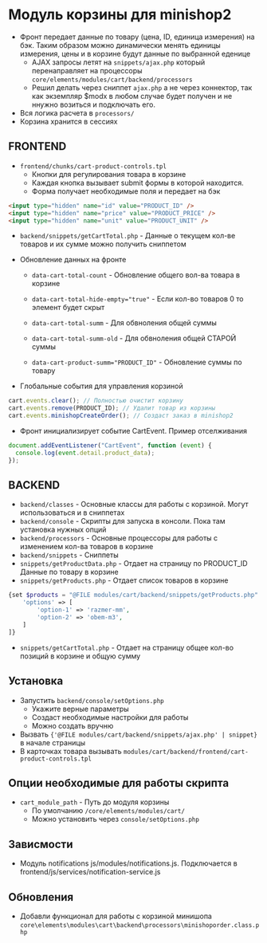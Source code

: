 # Модуль корзины для minishop2

- Фронт передает данные по товару (цена, ID, единица измерения) на бэк. Таким образом можно динамически менять единицы измерения, цены и в корзине будут данные по выбранной еденице
  - AJAX запросы летят на `snippets/ajax.php` который перенаправляет на процессоры `core/elements/modules/cart/backend/processors`
  - Решил делать через сниппет `ajax.php` а не через коннектор, так как экземпляр $modx в любом случае будет получен и не ннужно возиться и подключать его.
- Вся логика расчета в `processors/`
- Корзина хранится в сессиях

## FRONTEND

- `frontend/chunks/cart-product-controls.tpl`
  - Кнопки для регулирования товара в корзине
  - Каждая кнопка вызывает submit формы в которой находится.
  - Форма получает необходимые поля и передает на бэк

```html
<input type="hidden" name="id" value="PRODUCT_ID" />
<input type="hidden" name="price" value="PRODUCT_PRICE" />
<input type="hidden" name="unit" value="PRODUCT_UNIT" />
```

- `backend/snippets/getCartTotal.php` - Данные о текущем кол-ве товаров и их сумме можно получить сниппетом

- Обновление данных на фронте

  - `data-cart-total-count` - Обновление общего вол-ва товара в корзине
  - `data-cart-total-hide-empty="true"` - Если кол-во товаров 0 то элемент будет скрыт

  - `data-cart-total-summ` - Для обвноления общей суммы
  - `data-cart-total-summ-old` - Для обвноления общей СТАРОЙ суммы
  - `data-cart-product-summ="PRODUCT_ID"` - Обновление суммы по товару

- Глобальные события для управления корзиной

```js
cart.events.clear(); // Полностью очистит корзину
cart.events.remove(PRODUCT_ID); // Удалит товар из корзины
cart.events.minishopCreateOrder(); // Создаст заказ в minishop2
```

- Фронт инициализирует событие CartEvent. Пример отселживания

```js
document.addEventListener("CartEvent", function (event) {
  console.log(event.detail.product_data);
});
```

## BACKEND

- `backend/classes` - Основные классы для работы с корзиной. Могут использоваться и в сниппетах
- `backend/console` - Скрипты для запуска в консоли. Пока там установка нужных опций
- `backend/processors` - Основные процессоры для работы с изменением кол-ва товаров в корзине
- `backend/snippets` - Сниппеты
- `snippets/getProductData.php` - Отдает на страницу по PRODUCT_ID Данные по товару в корзине
- `snippets/getProducts.php` - Отдает список товаров в корзине

```php
{set $products = "@FILE modules/cart/backend/snippets/getProducts.php" | snippet : [
    'options' => [
        'option-1' => 'razmer-mm',
        'option-2' => 'obem-m3',
    ]
]}
```

- `snippets/getCartTotal.php` - Отдает на страницу общее кол-во позиций в корзине и общую сумму

## Установка

- Запустить `backend/console/setOptions.php`
  - Укажите верные параметры
  - Создаст необходимые настройки для работы
  - Можно создать вручню
- Вызвать `{'@FILE modules/cart/backend/snippets/ajax.php' | snippet}` в начале страницы
- В карточках товара вызывать `modules/cart/backend/frontend/cart-product-controls.tpl`

## Опции необходимые для работы скрипта

- `cart_module_path` - Путь до модуля корзины
  - По умолчанию `/core/elements/modules/cart/`
  - Можно установить через `console/setOptions.php`

## Зависмости

- Модуль notifications js/modules/notifications.js. Подключается в frontend/js/services/notification-service.js

## Обновления

- Добавли функционал для работы с корзиной минишопа `core\elements\modules\cart\backend\processors\minishoporder.class.php`
